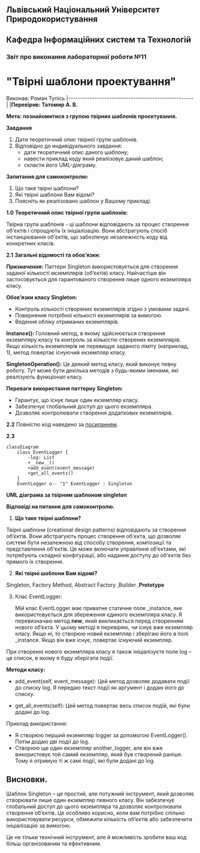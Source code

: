 ## Львівський Національний Університет Природокористування
## Кафедра Інформаційних систем та Технологій



### Звіт про виконання лабораторної роботи №11
# "Твірні шаблони проектування"



 Виконав: Роман Тупісь
|----------------------------------------------------|
 |**Перевірив: Татомир А. В.**                       




**Мета: познайомитися з групою твірних шаблонів проєктування.**


**Завдання**

1. Дати теоретичний опис твірної групи шаблонів.
2. Відповідно до индивідуального завдання:
   - дати теоретичний опис даного шаблону;
   - навести приклад коду який реалізовує даний шаблон;
   - скласти його UML-діяграму.

**Запитання для самоконтролю:**
1. Що таке твірні шаблони?
2. Які твірні шаблони Вам відомі?
3. Поясніть як реалізовано шаблон у Вашому прикладі.



**1.0**
**Теоретичний опис твірної групи шаблонів:**

Твірна група шаблонів - ці шаблони відповідають за процес створення об'єктів і спрощують їх ініціалізацію. Вони абстрагують спосіб інстанціювання об'єктів, що забезпечує незалежність коду від конкретних класів.



**2.1** 
**Загальні відомості та обов’язки:**


**Призначення:** Паттерн Singleton використовується для створення заданої кількості екземплярів (об’єктів) класу. Найчастіше він застосовується для гарантованого створення лише одного екземпляра класу.

**Обов’язки класу Singleton:**
 - Контроль кількості створених екземплярів згідно з умовами задачі.
 - Повернення потрібної кількості екземплярів за вимогою.
 - Ведення обліку отриманих екземплярів.

**Instance():** Головний метод, в якому здійснюється створення екземпляру класу та контроль за кількістю створених екземплярів. Якщо кількість екземплярів не перевищує заданого ліміту (наприклад, 1), метод повертає існуючий екземпляр класу.

**SingletonOperation():** 
Це деякий метод класу, який виконує певну роботу. Тут може бути декілька методів з будь-якими іменами, які реалізують функціонал класу.

**Переваги використання паттерну Singleton:**
 - Гарантує, що існує лише один екземпляр класу.
 - Забезпечує глобальний доступ до цього екземпляра.
 - Дозволяє контролювати створення додаткових екземплярів.

**2.2**
Повністю код наведено за [посиланням](./singleton.py).


**2.3**
```mermaid
classDiagram
    class EventLogger {
        -log: List
        +__new__()
        +add_event(event_message)
        +get_all_events()
    }
    EventLogger o-- "1" EventLogger : Singleton

```
**UML діаграма за твірним шаблоном singleton**




**Відповіді на питання для самоконтролю.**
1. **Що таке твірні шаблони?**

   
Твірні шаблони (creational design patterns) відповідають за створення об’єктів. Вони абстрагують процес створення об'єкта, що дозволяє системі бути незалежною від способу створення, композиції та представлення об'єктів. Це може включати управління об’єктами, які потребують складної конфігурації, або надання доступу до об'єктів без прямого їх створення.


2. **Які твірні шаблони Вам відомі?**

   
Singleton, Factory Method, Abstract Factory ,Builder ,**Prototype**

3. Клас EventLogger:

   
    Мій клас EventLogger має приватне статичне поле _instance, яке використовується для збереження єдиного екземпляра класу.
Я перевизначаю метод __new__, який викликається перед створенням нового об’єкта. У цьому методі я перевіряю, чи існує вже екземпляр класу. Якщо ні, то створюю новий екземпляр і зберігаю його в полі _instance. Якщо він вже існує, повертає існуючий екземпляр.

При створенні нового екземпляра класу я також ініціалізуєте поле log – це список, в якому я буду зберігати події.

**Методи класу:**


 - add_event(self, event_message): Цей метод дозволяє додавати події до списку log. Я передаю текст події як аргумент і додаю його до списку.

 - get_all_events(self): Цей метод повертає весь список подій, які були додані до log.

Приклад використання:


 - Я створюю перший екземпляр logger за допомогою EventLogger(). Потім додаю дві події до log.
 - Створюю ще один екземпляр another_logger, але він вже використовує той самий екземпляр, який був створений раніше. Тому я отримую ті ж самі події, які були додані до log.

## Висновки. 


Шаблон Singleton – це простий, але потужний інструмент, який дозволяє створювати лише один екземпляр певного класу. Він забезпечує глобальний доступ до цього екземпляра та дозволяє контролювати створення об’єктів. Це особливо корисно, коли вам потрібно спільно використовувати ресурси, обмежити кількість об’єктів або забезпечити ініціалізацію за вимогою.

Це не тільки технічний інструмент, але й можливість зробити ваш код більш організованим та ефективним.

